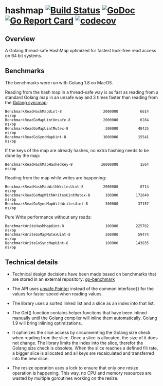 # hashmap [![Build Status](https://travis-ci.org/cornelk/hashmap.svg?branch=master)](https://travis-ci.org/cornelk/hashmap) [![GoDoc](https://godoc.org/github.com/cornelk/hashmap?status.svg)](https://godoc.org/github.com/cornelk/hashmap) [![Go Report Card](https://goreportcard.com/badge/cornelk/hashmap)](https://goreportcard.com/report/github.com/cornelk/hashmap) [![codecov](https://codecov.io/gh/cornelk/hashmap/branch/master/graph/badge.svg)](https://codecov.io/gh/cornelk/hashmap)

## Overview

A Golang thread-safe HashMap optimized for fastest lock-free read access on 64 bit systems.

## Benchmarks

The benchmarks were run with Golang 1.8 on MacOS.

Reading from the hash map in a thread-safe way is as fast as reading from a standard Golang map in an unsafe way and 3 times faster than reading from the [Golang syncmap](https://github.com/golang/sync/tree/master/syncmap):

```
BenchmarkReadHashMapUint-8                	 2000000	      6614 ns/op
BenchmarkReadGoMapUintUnsafe-8            	 2000000	      6284 ns/op
BenchmarkReadGoMapUintMutex-8             	  300000	     48435 ns/op
BenchmarkReadGoSyncMapUint-8              	 1000000	     15541 ns/op
```

If the keys of the map are already hashes, no extra hashing needs to be done by the map:

```
BenchmarkReadHashMapHashedKey-8           	10000000	      1564 ns/op
```

Reading from the map while writes are happening:
```
BenchmarkReadHashMapWithWritesUint-8      	 2000000	      8714 ns/op
BenchmarkReadGoMapWithWritesUintMutex-8   	  100000	    172649 ns/op
BenchmarkReadGoSyncMapWithWritesUint-8    	  300000	     37157 ns/op
```

Pure Write performance without any reads:

```
BenchmarkWriteHashMapUint-8               	  100000	    225702 ns/op
BenchmarkWriteGoMapMutexUint-8            	  300000	     59474 ns/op
BenchmarkWriteGoSyncMapUint-8             	  100000	    143835 ns/op
```

## Technical details

* Technical design decisions have been made based on benchmarks that are stored in an external repository: [go-benchmark](https://github.com/cornelk/go-benchmark)

* The API uses [unsafe.Pointer](https://golang.org/pkg/unsafe/#Pointer) instead of the common interface{} for the values for faster speed when reading values.

* The library uses a sorted linked list and a slice as an index into that list.

* The Get() function contains helper functions that have been inlined manually until the Golang compiler will inline them automatically. Golang 1.9 will bring inlining optimizations.

* It optimizes the slice access by circumventing the Golang size check when reading from the slice. Once a slice is allocated, the size of it does not change.
  The library limits the index into the slice, therefor the Golang size check is obsolete. When the slice reaches a defined fill rate, a bigger slice is allocated
and all keys are recalculated and transferred into the new slice.

* The resize operation uses a lock to ensure that only one resize operation is happening. This way, no CPU and memory resources are wasted by multiple goroutines working on the resize.
